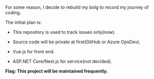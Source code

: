 For some reason, I decide to rebuild my bolg to record my journey of coding.

The initial plan is:

* This repository is used to track issues only(now).

* Source code will be private at first(GitHub or Azure OpsDev).

* Vue.js for front end.

* ASP.NET Core/Nest.js for service(not decided).

**Flag: This project will be maintained frequently.**
